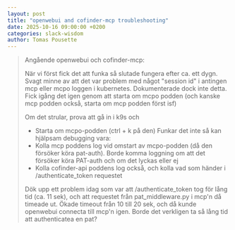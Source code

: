 ```yaml
---
layout: post
title: "openwebui and cofinder-mcp troubleshooting"
date: 2025-10-16 09:00:00 +0200
categories: slack-wisdom
author: Tomas Pousette
---
```

> Angående openwebui och cofinder-mcp:
>
> När vi först fick det att funka så slutade fungera efter ca. ett dygn. Svagt minne av att det var problem med något "session id" i antingen mcp eller mcpo loggen i kubernetes. Dokumenterade dock inte detta. Fick igång det igen genom att starta om mcpo podden (och kanske mcp podden också, starta om mcp podden först isf)
> 
> Om det strular, prova att gå in i k9s och
> - Starta om mcpo-podden (ctrl + k på den)
> Funkar det inte så kan hjälpsam debugging vara:
>  - Kolla mcp poddens log vid omstart av mcpo-podden (då den försöker köra pat-auth). Borde komma loggning om att det försöker köra PAT-auth och om det lyckas eller ej
>  - Kolla cofinder-api poddens log också, och kolla vad som händer i /authenticate_token requestet
> 
> Dök upp ett problem idag som var att /authenticate_token tog för lång tid (ca. 11 sek), och att requestet från pat_middleware.py i mcp'n då timeade ut. Ökade timeout från 10 till 20 sek, och då kunde openwebui connecta till mcp'n igen. Borde det verkligen ta så lång tid att authenticatea en pat?